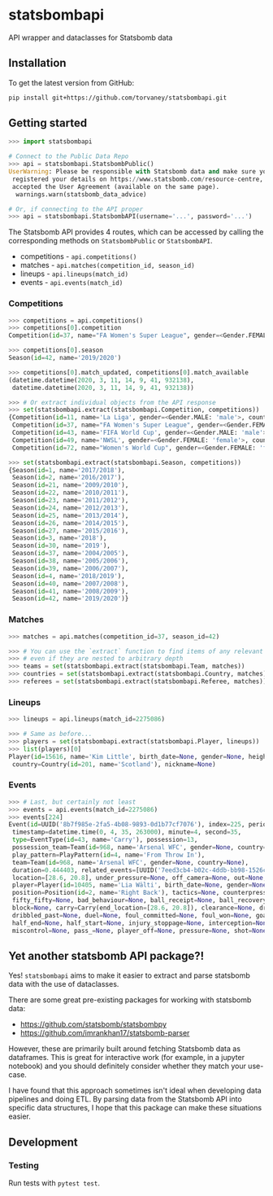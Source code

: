 # statsbombapi

API wrapper and dataclasses for Statsbomb data

## Installation

To get the latest version from GitHub:

``` bash
pip install git+https://github.com/torvaney/statsbombapi.git
```

## Getting started

``` python
>>> import statsbombapi

# Connect to the Public Data Repo
>>> api = statsbombapi.StatsbombPublic()
UserWarning: Please be responsible with Statsbomb data and make sure you have
 registered your details on https://www.statsbomb.com/resource-centre, and read and
 accepted the User Agreement (available on the same page).
  warnings.warn(statsbomb_data_advice)

# Or, if connecting to the API proper
>>> api = statsbombapi.StatsbombAPI(username='...', password='...')
```

The Statsbomb API provides 4 routes, which can be accessed by calling the
corresponding methods on `StatsbombPublic` or `StatsbombAPI`.

* competitions - `api.competitions()`
* matches - `api.matches(competition_id, season_id)`
* lineups - `api.lineups(match_id)`
* events - `api.events(match_id)`

### Competitions

``` python
>>> competitions = api.competitions()
>>> competitions[0].competition
Competition(id=37, name="FA Women's Super League", gender=<Gender.FEMALE: 'female'>, country_name='England')

>>> competitions[0].season
Season(id=42, name='2019/2020')

>>> competitions[0].match_updated, competitions[0].match_available
(datetime.datetime(2020, 3, 11, 14, 9, 41, 932138),
 datetime.datetime(2020, 3, 11, 14, 9, 41, 932138))

>>> # Or extract individual objects from the API response
>>> set(statsbombapi.extract(statsbombapi.Competition, competitions))
{Competition(id=11, name='La Liga', gender=<Gender.MALE: 'male'>, country_name='Spain'),
 Competition(id=37, name="FA Women's Super League", gender=<Gender.FEMALE: 'female'>, country_name='England'),
 Competition(id=43, name='FIFA World Cup', gender=<Gender.MALE: 'male'>, country_name='International'),
 Competition(id=49, name='NWSL', gender=<Gender.FEMALE: 'female'>, country_name='United States of America'),
 Competition(id=72, name="Women's World Cup", gender=<Gender.FEMALE: 'female'>, country_name='International')}

>>> set(statsbombapi.extract(statsbombapi.Season, competitions))
{Season(id=1, name='2017/2018'),
 Season(id=2, name='2016/2017'),
 Season(id=21, name='2009/2010'),
 Season(id=22, name='2010/2011'),
 Season(id=23, name='2011/2012'),
 Season(id=24, name='2012/2013'),
 Season(id=25, name='2013/2014'),
 Season(id=26, name='2014/2015'),
 Season(id=27, name='2015/2016'),
 Season(id=3, name='2018'),
 Season(id=30, name='2019'),
 Season(id=37, name='2004/2005'),
 Season(id=38, name='2005/2006'),
 Season(id=39, name='2006/2007'),
 Season(id=4, name='2018/2019'),
 Season(id=40, name='2007/2008'),
 Season(id=41, name='2008/2009'),
 Season(id=42, name='2019/2020')}
```

### Matches

``` python
>>> matches = api.matches(competition_id=37, season_id=42)

>>> # You can use the `extract` function to find items of any relevant type,
>>> # even if they are nested to arbitrary depth
>>> teams = set(statsbombapi.extract(statsbombapi.Team, matches))
>>> countries = set(statsbombapi.extract(statsbombapi.Country, matches))
>>> referees = set(statsbombapi.extract(statsbombapi.Referee, matches))
```

### Lineups

``` python
>>> lineups = api.lineups(match_id=2275086)

>>> # Same as before...
>>> players = set(statsbombapi.extract(statsbombapi.Player, lineups))
>>> list(players)[0]
Player(id=15616, name='Kim Little', birth_date=None, gender=None, height=None, weight=None,
 country=Country(id=201, name='Scotland'), nickname=None)
```

### Events

``` python
>>> # Last, but certainly not least
>>> events = api.events(match_id=2275086)
>>> events[224]
Event(id=UUID('8b7f985e-2fa5-4b08-9893-0d1b77cf7076'), index=225, period=1,
 timestamp=datetime.time(0, 4, 35, 263000), minute=4, second=35,
 type=EventType(id=43, name='Carry'), possession=13,
 possession_team=Team(id=968, name='Arsenal WFC', gender=None, country=None),
 play_pattern=PlayPattern(id=4, name='From Throw In'),
 team=Team(id=968, name='Arsenal WFC', gender=None, country=None),
 duration=0.444403, related_events=[UUID('7eed3cb4-b02c-4ddb-bb98-1526cd4c89d5'), UUID('8af13ea5-1b32-4ea2-91fd-93756979744d')],
 location=[28.6, 20.8], under_pressure=None, off_camera=None, out=None,
 player=Player(id=10405, name='Lia Wälti', birth_date=None, gender=None, height=None, weight=None, country=None, nickname=None),
 position=Position(id=2, name='Right Back'), tactics=None, counterpress=None,
 fifty_fifty=None, bad_behaviour=None, ball_receipt=None, ball_recovery=None,
 block=None, carry=Carry(end_location=[28.6, 20.8]), clearance=None, dribble=None,
 dribbled_past=None, duel=None, foul_committed=None, foul_won=None, goalkeeper=None,
 half_end=None, half_start=None, injury_stoppage=None, interception=None,
 miscontrol=None, pass_=None, player_off=None, pressure=None, shot=None, substitution=None)
```

## Yet another statsbomb API package?!

Yes! `statsbombapi` aims to make it easier to extract and parse statsbomb
data with the use of dataclasses.

There are some great pre-existing packages for working with statsbomb data:

* https://github.com/statsbomb/statsbombpy
* https://github.com/imrankhan17/statsbomb-parser

However, these are primarily built around fetching Statsbomb data as dataframes.
This is great for interactive work (for example, in a jupyter notebook) and you
should definitely consider whether they match your use-case.

I have found that this approach sometimes isn't ideal when developing data pipelines
and doing ETL. By parsing data from the Statsbomb API into specific data structures,
I hope that this package can make these situations easier.

## Development

### Testing

Run tests with `pytest test`.
